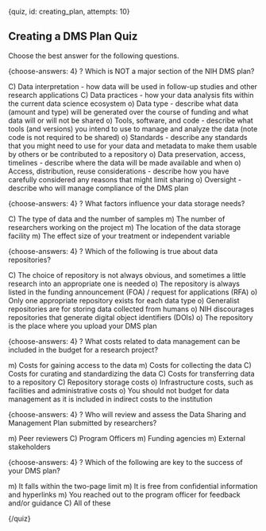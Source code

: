 
{quiz, id: creating_plan, attempts: 10}

## Creating a DMS Plan Quiz

Choose the best answer for the following questions.

{choose-answers: 4}
? Which is NOT a major section of the NIH DMS plan?

C) Data interpretation - how data will be used in follow-up studies and other research applications
C) Data practices - how your data analysis fits within the current data science ecosystem
o) Data type - describe what data (amount and type) will be generated over the course of funding and what data will or will not be shared
o) Tools, software, and code - describe what tools (and versions) you intend to use to manage and analyze the data (note code is not required to be shared)
o) Standards - describe any standards that you might need to use for your data and metadata to make them usable by others or be contributed to a repository
o) Data preservation, access, timelines - describe where the data will be made available and when
o) Access, distribution, reuse considerations - describe how you have carefully considered any reasons that might limit sharing
o) Oversight - describe who will manage compliance of the DMS plan

{choose-answers: 4}
? What factors influence your data storage needs?

C) The type of data and the number of samples
m) The number of researchers working on the project
m) The location of the data storage facility
m) The effect size of your treatment or independent variable

{choose-answers: 4}
? Which of the following is true about data repositories?

C) The choice of repository is not always obvious, and sometimes a little research into an appropriate one is needed
o) The repository is always listed in the funding announcement (FOA) / request for applications (RFA)
o) Only one appropriate repository exists for each data type
o) Generalist repositories are for storing data collected from humans
o) NIH discourages repositories that generate digital object identifiers (DOIs)
o) The repository is the place where you upload your DMS plan

{choose-answers: 4}
? What costs related to data management can be included in the budget for a research project?

m) Costs for gaining access to the data
m) Costs for collecting the data
C) Costs for curating and standardizing the data
C) Costs for transferring data to a repository
C) Repository storage costs
o) Infrastructure costs, such as facilities and administrative costs
o) You should not budget for data management as it is included in indirect costs to the institution

{choose-answers: 4}
? Who will review and assess the Data Sharing and Management Plan submitted by researchers?

m) Peer reviewers
C) Program Officers
m) Funding agencies
m) External stakeholders

{choose-answers: 4}
? Which of the following are key to the success of your DMS plan?

m) It falls within the two-page limit
m) It is free from confidential information and hyperlinks
m) You reached out to the program officer for feedback and/or guidance
C) All of these

{/quiz}
